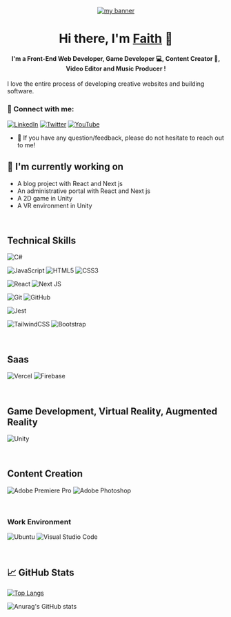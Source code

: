 <p align="center">
  <a href="https://fsappoh-portfolio-website.vercel.app/" target="_blank" rel="noreferrer"><img src="https://user-images.githubusercontent.com/57360944/211044885-0233cb92-9e9d-477f-8cc2-58ef4f7873cd.png" alt="my banner"></a>
</p>

<h1 align="center">
Hi there, I'm <a href="https://fsappoh-portfolio-website.vercel.app/" target="_blank" rel="noreferrer">Faith</a> 👋
</h1>

<h4 align="center">
I'm a Front-End Web Developer, Game Developer 💻, Content Creator 📸, Video Editor and Music Producer !
</h4>

I love the entire process of developing creative websites and building software.

### 🤝 Connect with me:

<a href="https://www.linkedin.com/in/faithappoh/" target="_blank" rel="noreferrer">![LinkedIn](https://img.shields.io/badge/linkedin-%230077B5.svg?style=for-the-badge&logo=linkedin&logoColor=white)</a>
<a href="https://twitter.com/faithappoh" target="_blank" rel="noreferrer">![Twitter](https://img.shields.io/badge/Twitter-%231DA1F2.svg?style=for-the-badge&logo=Twitter&logoColor=white)</a>
<a href="https://www.youtube.com/channel/UCHrXQJsGrqELQjyRPB6O7ng" target="_blank" rel="noreferrer">![YouTube](https://img.shields.io/badge/YouTube-%23FF0000.svg?style=for-the-badge&logo=YouTube&logoColor=white)</a>
</br>

- 💬 If you have any question/feedback, please do not hesitate to reach out to me!

## 🔭 I'm currently working on

- A blog project with React and Next js
- An administrative portal with React and Next js
- A 2D game in Unity
- A VR environment in Unity

</br>

## Technical Skills

![C#](https://img.shields.io/badge/c%23-%23239120.svg?style=for-the-badge&logo=c-sharp&logoColor=white)

![JavaScript](https://img.shields.io/badge/javascript-%23323330.svg?style=for-the-badge&logo=javascript&logoColor=%23F7DF1E)
![HTML5](https://img.shields.io/badge/html5-%23E34F26.svg?style=for-the-badge&logo=html5&logoColor=white)
![CSS3](https://img.shields.io/badge/css3-%231572B6.svg?style=for-the-badge&logo=css3&logoColor=white)

![React](https://img.shields.io/badge/react-%2320232a.svg?style=for-the-badge&logo=react&logoColor=%2361DAFB)
![Next JS](https://img.shields.io/badge/Next-black?style=for-the-badge&logo=next.js&logoColor=white)

![Git](https://img.shields.io/badge/git-%23F05033.svg?style=for-the-badge&logo=git&logoColor=white)
![GitHub](https://img.shields.io/badge/github-%23121011.svg?style=for-the-badge&logo=github&logoColor=white)

![Jest](https://img.shields.io/badge/-jest-%23C21325?style=for-the-badge&logo=jest&logoColor=white)

![TailwindCSS](https://img.shields.io/badge/tailwindcss-%2338B2AC.svg?style=for-the-badge&logo=tailwind-css&logoColor=white)
![Bootstrap](https://img.shields.io/badge/bootstrap-%23563D7C.svg?style=for-the-badge&logo=bootstrap&logoColor=white)

</br>

## Saas

![Vercel](https://img.shields.io/badge/vercel-%23000000.svg?style=for-the-badge&logo=vercel&logoColor=white)
![Firebase](https://img.shields.io/badge/Firebase-039BE5?style=for-the-badge&logo=Firebase&logoColor=white)

</br>

## Game Development, Virtual Reality, Augmented Reality

![Unity](https://img.shields.io/badge/unity-%23000000.svg?style=for-the-badge&logo=unity&logoColor=white)

</br>

## Content Creation

![Adobe Premiere Pro](https://img.shields.io/badge/Adobe%20Premiere%20Pro-9999FF.svg?style=for-the-badge&logo=Adobe%20Premiere%20Pro&logoColor=white)
![Adobe Photoshop](https://img.shields.io/badge/adobe%20photoshop-%2331A8FF.svg?style=for-the-badge&logo=adobe%20photoshop&logoColor=white)

</br>

### Work Environment

![Ubuntu](https://img.shields.io/badge/Ubuntu-E95420?style=for-the-badge&logo=ubuntu&logoColor=white)
![Visual Studio Code](https://img.shields.io/badge/Visual%20Studio%20Code-0078d7.svg?style=for-the-badge&logo=visual-studio-code&logoColor=white)

</br>

<!-- ## 📝 Latest Blog Posts

- [How to Create a Beautiful README for Your GitHub Profile](https://yushi95.medium.com/how-to-create-a-beautiful-readme-for-your-github-profile-36957caa711c)

</br> -->

## 📈 GitHub Stats

[![Top Langs](https://github-readme-stats.vercel.app/api/top-langs/?username=appohfaiths&layout=compact)](https://github.com/appohfaiths)

![Anurag's GitHub stats](https://github-readme-stats.vercel.app/api?username=appohfaiths&show_icons=true&theme=tokyonight)

<!--
**appohfaiths/appohfaiths** is a ✨ _special_ ✨ repository because its `README.md` (this file) appears on your GitHub profile.

Here are some ideas to get you started:

- 🔭 I’m currently working on ...
- 🌱 I’m currently learning ...
- 👯 I’m looking to collaborate on ...
- 🤔 I’m looking for help with ...
- 💬 Ask me about ...
- 📫 How to reach me: ...
- 😄 Pronouns: ...
- ⚡ Fun fact: ...
-->
